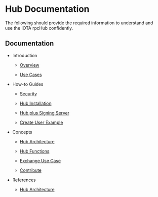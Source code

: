 
# Hub Documentation

The following should provide the required information to understand and use the IOTA rpcHub confidently.

## Documentation
- Introduction
    - [Overview](introduction/overview.md)
    
    - [Use Cases](introduction/usecases.md)
    
- How-to Guides
    - [Security](how-to-guides/security.md)
    
    - [Hub Installation](how-to-guides/simple-install.md)
       
    - [Hub plus Signing Server](how-to-guides/signing-server.md)
    
    - [Create User Example](how-to-guides/create-user.md)
    
- Concepts
    - [Hub Architecture](concepts/hub-architecture.md)
    
    - [Hub Functions](concepts/components.md)
    
    - [Exchange Use Case](concepts/exchange-implementation.md)

    - [Contribute](concepts/contribution.md)
- References
    - [Hub Architecture](references/reference.md)